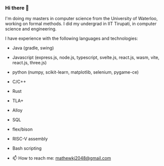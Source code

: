 ### Hi there 👋

I'm doing my masters in computer science from the University of Waterloo, working on formal methods. I did my undergrad in IIT Tirupati, in computer science and engineering.

I have experience with the following languages and technologies:

- Java (gradle, swing)
- Javascript (express.js, node.js, typescript, svelte.js, react.js, wasm, vite, react.js, three.js)
- python (numpy, scikit-learn, matplotlib, selenium, pygame-ce)
- C/C++
- Rust
- TLA+
- Alloy
- SQL
- flex/bison
- RISC-V assembly
- Bash scripting



- 📫 How to reach me: mathewkj2048@gmail.com

<!--
**MathewKJ2048/MathewKJ2048** is a ✨ _special_ ✨ repository because its `README.md` (this file) appears on your GitHub profile.

Here are some ideas to get you started:

- 🔭 I’m currently working on ...
- 🌱 I’m currently learning ...
- 👯 I’m looking to collaborate on ...
- 🤔 I’m looking for help with ...
- 💬 Ask me about ...
- 📫 How to reach me: ...
- 😄 Pronouns: ...
- ⚡ Fun fact: ...
-->
